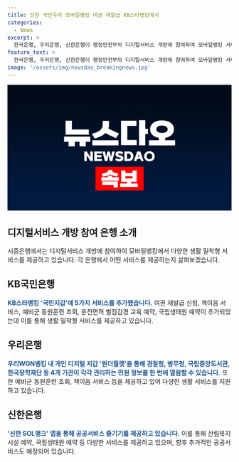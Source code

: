 ```yaml
---
title: 신한 국민우리 모바일뱅킹 여권 재발급 KB스타뱅킹에서
categories:
  - News
excerpt: >
  한국은행, 우리은행, 신한은행이 행정안전부의 디지털서비스 개방에 참여하여 모바일뱅킹 서비스를 확장했다. 이로써 시중은행은 여권 재발급, 도서 대출, 예비군 훈련 조회 등의 생활 밀착형 서비스를 제공한다. 행정안전부는 민간 앱에서도 공공 서비스를 손쉽게 이용할 수 있도록 했다. KB국민은행은 여권 재발급 신청, 책이음 서비스, 예비군 동원훈련 조회 등 5가지 서비스를 추가로 제공한다. 우리은행과 신한은행도 각각 생활밀착형 서비스를 확대하고, 신한카드는 생활밀착형 서비스를 신한 SOL페이를 통해 제공한다.
feature_text: >
  한국은행, 우리은행, 신한은행이 행정안전부의 디지털서비스 개방에 참여하여 모바일뱅킹 서비스를 확장했다. 이로써 시중은행은 여권 재발급, 도서 대출, 예비군 훈련 조회 등의 생활 밀착형 서비스를 제공한다. 행정안전부는 민간 앱에서도 공공 서비스를 손쉽게 이용할 수 있도록 했다. KB국민은행은 여권 재발급 신청, 책이음 서비스, 예비군 동원훈련 조회 등 5가지 서비스를 추가로 제공한다. 우리은행과 신한은행도 각각 생활밀착형 서비스를 확대하고, 신한카드는 생활밀착형 서비스를 신한 SOL페이를 통해 제공한다.
image: '/assets/img/newsdao_breakingnews.jpg'
---
```


<p><img src="/assets/img/newsdao_breakingnews.jpg" alt="koreaapp 속보" /></p>

<h2 data-ke-size="size26">디지털서비스 개방 참여 은행 소개</h2>

<p data-ke-size="size16">시중은행에서는 디지털서비스 개방에 참여하여 모바일뱅킹에서 다양한 생활 밀착형 서비스를 제공하고 있습니다. 각 은행에서 어떤 서비스를 제공하는지 살펴보겠습니다.</p>

<h2 data-ke-size="size24">KB국민은행</h2>

<p data-ke-size="size16"><b><span style="color: #1a5490;">KB스타뱅킹 '국민지갑'에 5가지 서비스를 추가했습니다.</span></b> 여권 재발급 신청, 책이음 서비스, 예비군 동원훈련 조회, 운전면허 벌점감경 교육 예약, 국립생태원 예약이 추가되었는데 이를 통해 생활 밀착형 서비스를 제공하고 있습니다.</p>

<h2 data-ke-size="size24">우리은행</h2>

<p data-ke-size="size16"><b><span style="color: #1a5490;">우리WON뱅킹 내 개인 디지털 지갑 '원더월렛'을 통해 경찰청, 병무청, 국립중앙도서관, 한국장학재단 등 4개 기관이 각각 관리하는 민원 정보를 한 번에 열람할 수 있습니다.</span></b> 또한 예비군 동원훈련 조회, 책이음 서비스 등을 제공하고 있어 다양한 생활 서비스를 지원하고 있습니다.</p>

<h2 data-ke-size="size24">신한은행</h2>

<p data-ke-size="size16"><b><span style="color: #1a5490;">'신한 SOL뱅크' 앱을 통해 공공서비스 즐기기를 제공하고 있습니다.</span></b> 이를 통해 산림복지시설 예약, 국립생태원 예약 등 다양한 서비스를 제공하고 있으며, 향후 추가적인 공공서비스도 예정되어 있습니다.</p>

<p data-ke-size="size16">&nbsp;</p>

